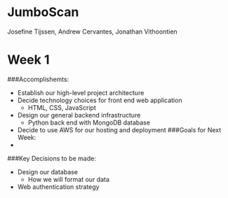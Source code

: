 # JumboScan
Josefine Tijssen, Andrew Cervantes, Jonathan Vithoontien
# Week 1
###Accomplishemts:
- Establish our high-level project architecture
- Decide technology choices for front end web application
  - HTML, CSS, JavaScript
- Design our general backend infrastructure
  - Python back end with MongoDB database
- Decide to use AWS for our hosting and deployment
###Goals for Next Week:
- 
###Key Decisions to be made:
- Design our database
  - How we will format our data
- Web authentication strategy
